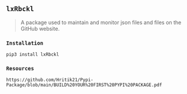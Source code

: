 ## `lxRbckl`
> A package used to maintain and monitor json files and files on the GitHub website.

### `Installation`
```
pip3 install lxRbckl
```

### `Resources`
```
https://github.com/Hritik21/Pypi-Package/blob/main/BUILD%20YOUR%20FIRST%20PYPI%20PACKAGE.pdf
```
